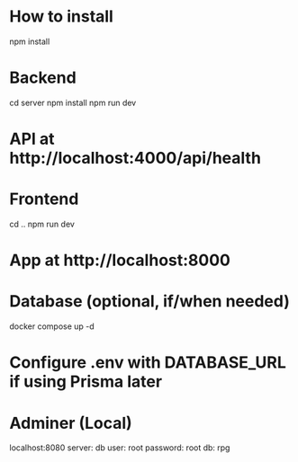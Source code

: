 ﻿# How to install
npm install

# Backend
cd server
npm install
npm run dev
# API at http://localhost:4000/api/health

# Frontend
cd ..
npm run dev
# App at http://localhost:8000

# Database (optional, if/when needed)
docker compose up -d
# Configure .env with DATABASE_URL if using Prisma later

# Adminer (Local)
localhost:8080
server: db
user: root
password: root
db: rpg